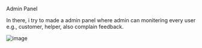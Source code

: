 Admin Panel 

In there, i try to made a admin panel where admin can monitering every user e.g., customer, helper, also complain feedback. 

![image](https://user-images.githubusercontent.com/57446794/183327924-d886da6c-e3bb-4c33-8b48-c189153a22ec.png)
